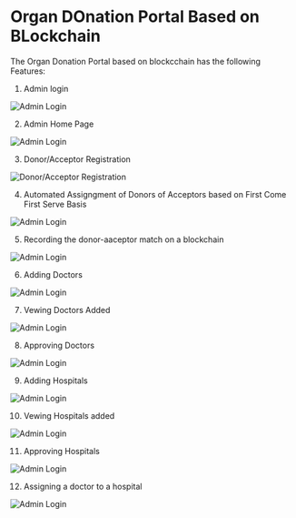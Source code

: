 # Organ DOnation Portal Based on BLockchain 

The Organ Donation Portal based on blockcchain has the following Features:
1) Admin login 

![Admin Login](https://github.com/sneha-almeida/organ-donation-portal-blockchain/blob/main/ss-2.PNG)

2) Admin Home Page 

![Admin Login](https://github.com/sneha-almeida/organ-donation-portal-blockchain/blob/main/ss-7.PNG)


3) Donor/Acceptor Registration 

![Donor/Acceptor Registration ](https://github.com/sneha-almeida/organ-donation-portal-blockchain/blob/main/ss-3.PNG)


4) Automated Assigngment of Donors of Acceptors based on First Come First Serve Basis


![Admin Login](https://github.com/sneha-almeida/organ-donation-portal-blockchain/blob/main/home.png)


5) Recording the donor-aaceptor match on a blockchain 

![Admin Login](https://github.com/sneha-almeida/organ-donation-portal-blockchain/blob/main/home.png)


6) Adding Doctors 

![Admin Login](https://github.com/sneha-almeida/organ-donation-portal-blockchain/blob/main/home.png)


7) Vewing Doctors Added

![Admin Login](https://github.com/sneha-almeida/organ-donation-portal-blockchain/blob/main/home.png)


8) Approving Doctors

![Admin Login](https://github.com/sneha-almeida/organ-donation-portal-blockchain/blob/main/home.png)


9) Adding Hospitals 


![Admin Login](https://github.com/sneha-almeida/organ-donation-portal-blockchain/blob/main/home.png)


10) Vewing Hospitals added


![Admin Login](https://github.com/sneha-almeida/organ-donation-portal-blockchain/blob/main/home.png)


11) Approving Hospitals 


![Admin Login](https://github.com/sneha-almeida/organ-donation-portal-blockchain/blob/main/home.png)


12) Assigning a doctor to a hospital 

![Admin Login](https://github.com/sneha-almeida/organ-donation-portal-blockchain/blob/main/home.png)


